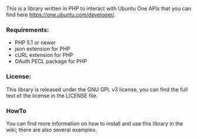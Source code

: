 This is a library written in PHP to interact with Ubuntu One APIs that you can find here https://one.ubuntu.com/developer/.


### Requirements: ###

- PHP 5.1 or newer
- json extension for PHP
- cURL extension for PHP
- OAuth PECL package for PHP

### License: ###

This library is released under the GNU GPL v3 license, you can find the full text of the license in the LICENSE file.

### HowTo ###

You can find more information on how to install and use this library in the wiki; there are also several examples.
